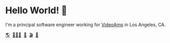 # Hello World! 🌊

I'm a principal software engineer working for [VideoAmp](https://videoamp.com) in Los Angeles, CA.

[🌎](https://brainbrian.com)&nbsp;
[👨🏻‍💻](https://www.linkedin.com/in/brianbehrens/)&nbsp;
[📸](https://gallery.brainbrian.com)&nbsp;
[🎬](https://www.youtube.com/c/BrianBehrens)&nbsp;
[🐤](https://twitter.com/brianbehrens)
